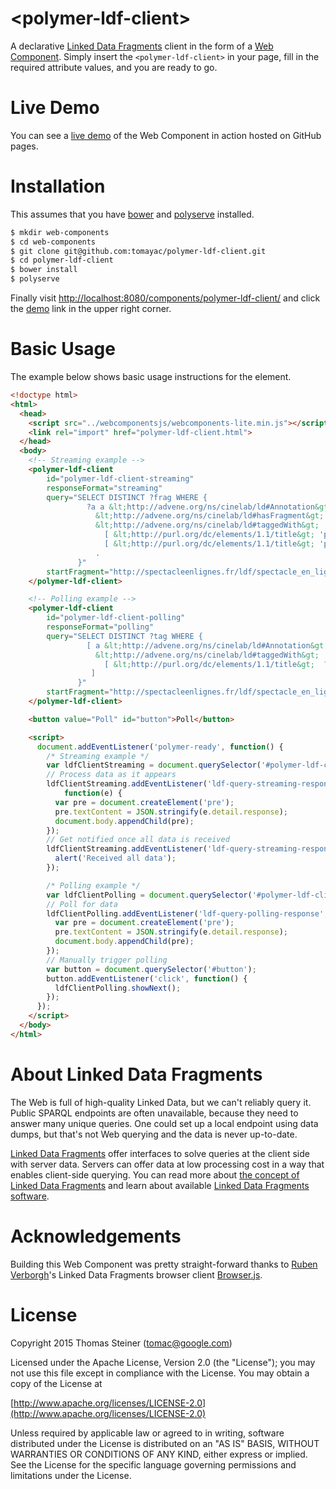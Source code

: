 &lt;polymer-ldf-client&gt;
==========================

A declarative [Linked Data Fragments](http://linkeddatafragments.org) client in the form of a [Web Component](http://webcomponents.org/).
Simply insert the ```<polymer-ldf-client>``` in your page, fill in the required attribute values,
and you are ready to go.

Live Demo
=========

You can see a [live demo](http://tomayac.github.io/polymer-ldf-client/)
of the Web Component in action hosted on GitHub pages.

Installation
============

This assumes that you have [bower](http://bower.io/) and
[polyserve](https://github.com/PolymerLabs/polyserve) installed.

```sh
$ mkdir web-components
$ cd web-components
$ git clone git@github.com:tomayac/polymer-ldf-client.git
$ cd polymer-ldf-client
$ bower install
$ polyserve
```

Finally visit [http://localhost:8080/components/polymer-ldf-client/](http://localhost:8080/components/polymer-ldf-client/)
and click the [demo](http://localhost:8080/components/polymer-ldf-client/demo/) link in the upper right corner.

Basic Usage
===========

The example below shows basic usage instructions for the element.

```html
<!doctype html>
<html>
  <head>
    <script src="../webcomponentsjs/webcomponents-lite.min.js"></script>
    <link rel="import" href="polymer-ldf-client.html">
  </head>
  <body>
    <!-- Streaming example -->
    <polymer-ldf-client
        id="polymer-ldf-client-streaming"
        responseFormat="streaming"
        query="SELECT DISTINCT ?frag WHERE {
                 ?a a &lt;http://advene.org/ns/cinelab/ld#Annotation&gt; ;
                   &lt;http://advene.org/ns/cinelab/ld#hasFragment&gt; ?frag ;
                   &lt;http://advene.org/ns/cinelab/ld#taggedWith&gt;
                     [ &lt;http://purl.org/dc/elements/1.1/title&gt; 'personnages: Margaret'],
                     [ &lt;http://purl.org/dc/elements/1.1/title&gt; 'personnages: Grand Papa Pollitt'];
                   .
               }"
        startFragment="http://spectacleenlignes.fr/ldf/spectacle_en_lignes">
    </polymer-ldf-client>

    <!-- Polling example -->
    <polymer-ldf-client
        id="polymer-ldf-client-polling"
        responseFormat="polling"
        query="SELECT DISTINCT ?tag WHERE {
                 [ a &lt;http://advene.org/ns/cinelab/ld#Annotation&gt; ;
                   &lt;http://advene.org/ns/cinelab/ld#taggedWith&gt;
                     [ &lt;http://purl.org/dc/elements/1.1/title&gt;  ?tag ]
                  ]
               }"
        startFragment="http://spectacleenlignes.fr/ldf/spectacle_en_lignes">
    </polymer-ldf-client>

    <button value="Poll" id="button">Poll</button>

    <script>
      document.addEventListener('polymer-ready', function() {
        /* Streaming example */
        var ldfClientStreaming = document.querySelector('#polymer-ldf-client-streaming');
        // Process data as it appears
        ldfClientStreaming.addEventListener('ldf-query-streaming-response-partial',
            function(e) {
          var pre = document.createElement('pre');
          pre.textContent = JSON.stringify(e.detail.response);
          document.body.appendChild(pre);
        });
        // Get notified once all data is received
        ldfClientStreaming.addEventListener('ldf-query-streaming-response-end', function() {
          alert('Received all data');
        });

        /* Polling example */
        var ldfClientPolling = document.querySelector('#polymer-ldf-client-polling');
        // Poll for data
        ldfClientPolling.addEventListener('ldf-query-polling-response', function(e) {
          var pre = document.createElement('pre');
          pre.textContent = JSON.stringify(e.detail.response);
          document.body.appendChild(pre);
        });
        // Manually trigger polling
        var button = document.querySelector('#button');
        button.addEventListener('click', function() {
          ldfClientPolling.showNext();
        });
      });
    </script>
  </body>
</html>
```

About Linked Data Fragments
===========================

The Web is full of high-quality Linked Data,
but we can't reliably query it.
Public SPARQL endpoints are often unavailable,
because they need to answer many unique queries.
One could set up a local endpoint using data dumps,
but that's not Web querying and
the data is never up-to-date.

[Linked Data Fragments](http://linkeddatafragments.org/) offer interfaces to
solve queries at the client side with server data.
Servers can offer data at low processing cost
in a way that enables client-side querying.
You can read more about [the concept of Linked Data Fragments](http://linkeddatafragments.org/concept/)
and learn about available [Linked Data Fragments software](http://linkeddatafragments.org/software/).

Acknowledgements
================

Building this Web Component was pretty straight-forward thanks to
[Ruben Verborgh](http://ruben.verborgh.org/)'s
Linked Data Fragments browser client
[Browser.js](https://github.com/LinkedDataFragments/Browser.js).

License
=======
Copyright 2015 Thomas Steiner (tomac@google.com)

Licensed under the Apache License, Version 2.0 (the "License");
you may not use this file except in compliance with the License.
You may obtain a copy of the License at

[http://www.apache.org/licenses/LICENSE-2.0](http://www.apache.org/licenses/LICENSE-2.0)

Unless required by applicable law or agreed to in writing, software
distributed under the License is distributed on an "AS IS" BASIS,
WITHOUT WARRANTIES OR CONDITIONS OF ANY KIND, either express or implied.
See the License for the specific language governing permissions and
limitations under the License.
